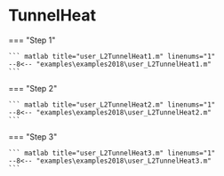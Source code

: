 # TunnelHeat

=== "Step 1"

    ``` matlab title="user_L2TunnelHeat1.m" linenums="1"
    --8<-- "examples\examples2018\user_L2TunnelHeat1.m"
    ```

=== "Step 2"

    ``` matlab title="user_L2TunnelHeat2.m" linenums="1"
    --8<-- "examples\examples2018\user_L2TunnelHeat2.m"
    ```

=== "Step 3"

    ``` matlab title="user_L2TunnelHeat3.m" linenums="1"
    --8<-- "examples\examples2018\user_L2TunnelHeat3.m"
    ```

